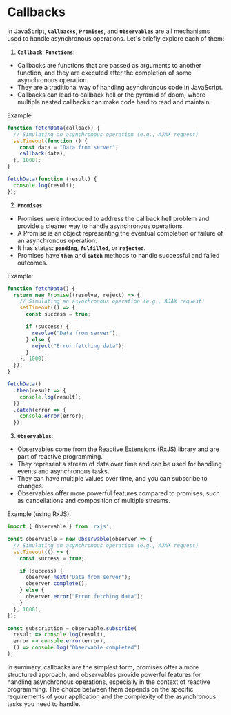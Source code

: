 # Callbacks

In JavaScript, **`Callbacks`**, **`Promises`**, and **`Observables`** are all mechanisms used to handle asynchronous operations. Let's briefly explore each of them:

1. **`Callback Functions`**:

* Callbacks are functions that are passed as arguments to another function, and they are executed after the completion of some asynchronous operation.
* They are a traditional way of handling asynchronous code in JavaScript.
* Callbacks can lead to callback hell or the pyramid of doom, where multiple nested callbacks can make code hard to read and maintain.

Example:

```javascript
function fetchData(callback) {
  // Simulating an asynchronous operation (e.g., AJAX request)
  setTimeout(function () {
    const data = "Data from server";
    callback(data);
  }, 1000);
}

fetchData(function (result) {
  console.log(result);
});
```

2.  **`Promises`**:

* Promises were introduced to address the callback hell problem and provide a cleaner way to handle asynchronous operations.
* A Promise is an object representing the eventual completion or failure of an asynchronous operation.
* It has states: **`pending`**, **`fulfilled`**, or **`rejected`**.
* Promises have **`then`** and **`catch`** methods to handle successful and failed outcomes.

Example:

```javascript
function fetchData() {
  return new Promise((resolve, reject) => {
    // Simulating an asynchronous operation (e.g., AJAX request)
    setTimeout(() => {
      const success = true;

      if (success) {
        resolve("Data from server");
      } else {
        reject("Error fetching data");
      }
    }, 1000);
  });
}

fetchData()
  .then(result => {
    console.log(result);
  })
  .catch(error => {
    console.error(error);
  });
```

3. **`Observables`**:

* Observables come from the Reactive Extensions (RxJS) library and are part of reactive programming.
* They represent a stream of data over time and can be used for handling events and asynchronous tasks.
* They can have multiple values over time, and you can subscribe to changes.
* Observables offer more powerful features compared to promises, such as cancellations and composition of multiple streams.

Example (using RxJS):

```javascript
import { Observable } from 'rxjs';

const observable = new Observable(observer => {
  // Simulating an asynchronous operation (e.g., AJAX request)
  setTimeout(() => {
    const success = true;

    if (success) {
      observer.next("Data from server");
      observer.complete();
    } else {
      observer.error("Error fetching data");
    }
  }, 1000);
});

const subscription = observable.subscribe(
  result => console.log(result),
  error => console.error(error),
  () => console.log("Observable completed")
);
```

In summary, callbacks are the simplest form, promises offer a more structured approach, and observables provide powerful features for handling asynchronous operations, especially in the context of reactive programming. The choice between them depends on the specific requirements of your application and the complexity of the asynchronous tasks you need to handle.
